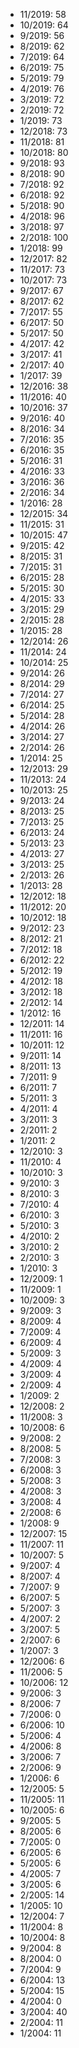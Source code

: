 *  11/2019: 58
*  10/2019: 64
*  9/2019: 56
*  8/2019: 62
*  7/2019: 64
*  6/2019: 75
*  5/2019: 79
*  4/2019: 76
*  3/2019: 72
*  2/2019: 72
*  1/2019: 73
*  12/2018: 73
*  11/2018: 81
*  10/2018: 80
*  9/2018: 93
*  8/2018: 90
*  7/2018: 92
*  6/2018: 92
*  5/2018: 90
*  4/2018: 96
*  3/2018: 97
*  2/2018: 100
*  1/2018: 99
*  12/2017: 82
*  11/2017: 73
*  10/2017: 73
*  9/2017: 67
*  8/2017: 62
*  7/2017: 55
*  6/2017: 50
*  5/2017: 50
*  4/2017: 42
*  3/2017: 41
*  2/2017: 40
*  1/2017: 39
*  12/2016: 38
*  11/2016: 40
*  10/2016: 37
*  9/2016: 40
*  8/2016: 34
*  7/2016: 35
*  6/2016: 35
*  5/2016: 31
*  4/2016: 33
*  3/2016: 36
*  2/2016: 34
*  1/2016: 28
*  12/2015: 34
*  11/2015: 31
*  10/2015: 47
*  9/2015: 42
*  8/2015: 31
*  7/2015: 31
*  6/2015: 28
*  5/2015: 30
*  4/2015: 33
*  3/2015: 29
*  2/2015: 28
*  1/2015: 28
*  12/2014: 26
*  11/2014: 24
*  10/2014: 25
*  9/2014: 26
*  8/2014: 29
*  7/2014: 27
*  6/2014: 25
*  5/2014: 28
*  4/2014: 26
*  3/2014: 27
*  2/2014: 26
*  1/2014: 25
*  12/2013: 29
*  11/2013: 24
*  10/2013: 25
*  9/2013: 24
*  8/2013: 25
*  7/2013: 25
*  6/2013: 24
*  5/2013: 23
*  4/2013: 27
*  3/2013: 25
*  2/2013: 26
*  1/2013: 28
*  12/2012: 18
*  11/2012: 20
*  10/2012: 18
*  9/2012: 23
*  8/2012: 21
*  7/2012: 18
*  6/2012: 22
*  5/2012: 19
*  4/2012: 18
*  3/2012: 18
*  2/2012: 14
*  1/2012: 16
*  12/2011: 14
*  11/2011: 16
*  10/2011: 12
*  9/2011: 14
*  8/2011: 13
*  7/2011: 9
*  6/2011: 7
*  5/2011: 3
*  4/2011: 4
*  3/2011: 3
*  2/2011: 2
*  1/2011: 2
*  12/2010: 3
*  11/2010: 4
*  10/2010: 3
*  9/2010: 3
*  8/2010: 3
*  7/2010: 4
*  6/2010: 3
*  5/2010: 3
*  4/2010: 2
*  3/2010: 2
*  2/2010: 3
*  1/2010: 3
*  12/2009: 1
*  11/2009: 1
*  10/2009: 3
*  9/2009: 3
*  8/2009: 4
*  7/2009: 4
*  6/2009: 4
*  5/2009: 3
*  4/2009: 4
*  3/2009: 4
*  2/2009: 4
*  1/2009: 2
*  12/2008: 2
*  11/2008: 3
*  10/2008: 6
*  9/2008: 2
*  8/2008: 5
*  7/2008: 3
*  6/2008: 3
*  5/2008: 3
*  4/2008: 3
*  3/2008: 4
*  2/2008: 6
*  1/2008: 9
*  12/2007: 15
*  11/2007: 11
*  10/2007: 5
*  9/2007: 4
*  8/2007: 4
*  7/2007: 9
*  6/2007: 5
*  5/2007: 3
*  4/2007: 2
*  3/2007: 5
*  2/2007: 6
*  1/2007: 3
*  12/2006: 6
*  11/2006: 5
*  10/2006: 12
*  9/2006: 3
*  8/2006: 7
*  7/2006: 0
*  6/2006: 10
*  5/2006: 4
*  4/2006: 8
*  3/2006: 7
*  2/2006: 9
*  1/2006: 6
*  12/2005: 5
*  11/2005: 11
*  10/2005: 6
*  9/2005: 5
*  8/2005: 6
*  7/2005: 0
*  6/2005: 6
*  5/2005: 6
*  4/2005: 7
*  3/2005: 6
*  2/2005: 14
*  1/2005: 10
*  12/2004: 7
*  11/2004: 8
*  10/2004: 8
*  9/2004: 8
*  8/2004: 0
*  7/2004: 9
*  6/2004: 13
*  5/2004: 15
*  4/2004: 0
*  3/2004: 40
*  2/2004: 11
*  1/2004: 11